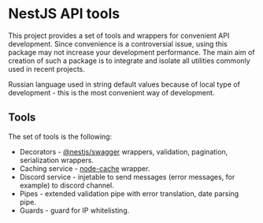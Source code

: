 # NestJS API tools

This project provides a set of tools and wrappers for convenient API development. Since convenience is a controversial issue, using this package may not increase your development performance.
The main aim of creation of such a package is to integrate and isolate all utilities commonly used in recent projects.

Russian language used in string default values because of local type of development - this is the most convenient way of development. 

## Tools

The set of tools is the following:

* Decorators - [@nestjs/swagger](https://docs.nestjs.com/openapi/introduction) wrappers, validation, pagination, serialization wrappers.
* Caching service - [node-cache](https://www.npmjs.com/package/node-cache) wrapper.
* Discord service - injetable to send messages (error messages, for example) to discord channel.
* Pipes - extended validation pipe with error translation, date parsing pipe.
* Guards - guard for IP whitelisting.
